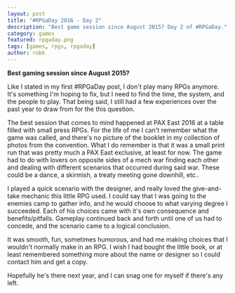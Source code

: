 ```yaml
---
layout: post
title: "#RPGaDay 2016 - Day 2"
description: "Best game session since August 2015? Day 2 of #RPGaDay."
category: games
featured: rpgaday.png
tags: [games, rpgs, rpgaday]
author: robk
---
```


**Best gaming session since August 2015?**

Like I stated in my first #RPGaDay post, I don't play many RPGs anymore. It's something I'm hoping to fix, but I need to find the time, the system, and the people to play. That being said, I still had a few experiences over the past year to draw from for the this question.

The best session that comes to mind happened at PAX East 2016 at a table filled with small press RPGs. For the life of me I can't remember what the game was called, and there's no picture of the booklet in my collection of photos from the convention. What I do remember is that it was a small print run that was pretty much a PAX East exclusive, at least for now. The game had to do with lovers on opposite sides of a mech war finding each other and dealing with different scenarios that occurred during said war. These could be a dance, a skirmish, a treaty meeting gone downhill, etc..

I played a quick scenario with the designer, and really loved the give-and-take mechanic this little RPG used. I could say that I was going to the enemies camp to gather info, and he would choose to what varying degree I succeeded. Each of his choices came with it's own consequence and benefits/pitfalls. Gameplay continued back and forth until one of us had to concede, and the scenario came to a logical conclusion.

It was smooth, fun, sometimes humorous, and had me making choices that I wouldn't normally make in an RPG. I wish I had bought the little book, or at least remembered something more about the name or designer so I could contact him and get a copy.

Hopefully he's there next year, and I can snag one for myself if there's any left.
